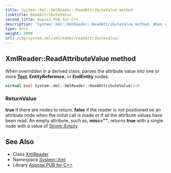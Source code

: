 ```yaml
---
title: System::Xml::XmlReader::ReadAttributeValue method
linktitle: ReadAttributeValue
second_title: Aspose.PUB for C++
description: 'System::Xml::XmlReader::ReadAttributeValue method. When overridden in a derived class, parses the attribute value into one or more Text, EntityReference, or EndEntity nodes in C++.'
type: docs
weight: 3800
url: /cpp/system.xml/xmlreader/readattributevalue/
---
```

## XmlReader::ReadAttributeValue method


When overridden in a derived class, parses the attribute value into one or more **[Text](../../../system.text/)**, **EntityReference**, or **EndEntity** nodes.

```cpp
virtual bool System::Xml::XmlReader::ReadAttributeValue()=0
```


### ReturnValue

**true** if there are nodes to return. **false** if the reader is not positioned on an attribute node when the initial call is made or if all the attribute values have been read. An empty attribute, such as, **misc=""**, returns **true** with a single node with a value of [String::Empty](../../../system/string/empty/).

## See Also

* Class [XmlReader](../)
* Namespace [System::Xml](../../)
* Library [Aspose.PUB for C++](../../../)
